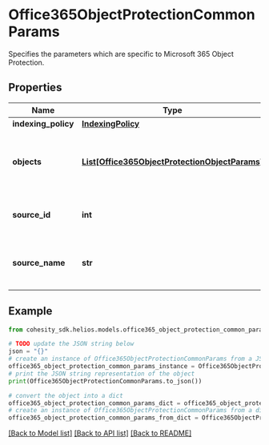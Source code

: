 # Office365ObjectProtectionCommonParams

Specifies the parameters which are specific to Microsoft 365 Object Protection.

## Properties

Name | Type | Description | Notes
------------ | ------------- | ------------- | -------------
**indexing_policy** | [**IndexingPolicy**](IndexingPolicy.md) |  | [optional] 
**objects** | [**List[Office365ObjectProtectionObjectParams]**](Office365ObjectProtectionObjectParams.md) | Specifies the objects to be included in the Object Protection. | 
**source_id** | **int** | Specifies the id of the parent of the objects. | [optional] [readonly] 
**source_name** | **str** | Specifies the name of the parent of the objects. | [optional] [readonly] 

## Example

```python
from cohesity_sdk.helios.models.office365_object_protection_common_params import Office365ObjectProtectionCommonParams

# TODO update the JSON string below
json = "{}"
# create an instance of Office365ObjectProtectionCommonParams from a JSON string
office365_object_protection_common_params_instance = Office365ObjectProtectionCommonParams.from_json(json)
# print the JSON string representation of the object
print(Office365ObjectProtectionCommonParams.to_json())

# convert the object into a dict
office365_object_protection_common_params_dict = office365_object_protection_common_params_instance.to_dict()
# create an instance of Office365ObjectProtectionCommonParams from a dict
office365_object_protection_common_params_from_dict = Office365ObjectProtectionCommonParams.from_dict(office365_object_protection_common_params_dict)
```
[[Back to Model list]](../README.md#documentation-for-models) [[Back to API list]](../README.md#documentation-for-api-endpoints) [[Back to README]](../README.md)


